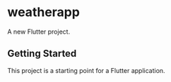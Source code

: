 # weatherapp

A new Flutter project.

## Getting Started

This project is a starting point for a Flutter application.

